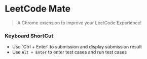 # LeetCode Mate

> A Chrome extension to improve your LeetCode Experience!


### Keyboard ShortCut
* Use `Ctrl + Enter' to submission and display submission result
* Use `Alt + Enter` to enter test cases and run test cases
